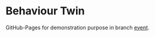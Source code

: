 # Behaviour Twin

GitHub-Pages for demonstration purpose in branch [event](https://github.com/catenax-ng/product-behaviour-twin-demo/tree/event).